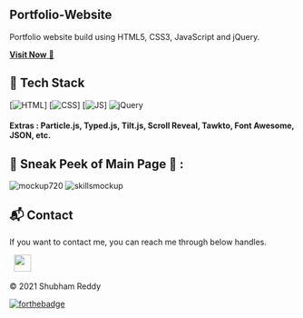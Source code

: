## Portfolio-Website
Portfolio website build using HTML5, CSS3, JavaScript and jQuery.

<a href="https://sauravmukherjee44.github.io/Portfolio-Saurav-Mukherjee/" target="_blank">**Visit Now** 🚀</a>


## 📌 Tech Stack
[![HTML](https://img.shields.io/badge/html5%20-%23E34F26.svg?&style=for-the-badge&logo=html5&logoColor=white)]
[![CSS](https://img.shields.io/badge/css3%20-%231572B6.svg?&style=for-the-badge&logo=css3&logoColor=white)]
[![JS](https://img.shields.io/badge/javascript%20-%23323330.svg?&style=for-the-badge&logo=javascript&logoColor=%23F7DF1E)]
<img alt="jQuery" src="https://img.shields.io/badge/jquery-%230769AD.svg?style=for-the-badge&logo=jquery&logoColor=white"/>

#### Extras : Particle.js, Typed.js, Tilt.js, Scroll Reveal, Tawkto, Font Awesome, JSON, etc.

## 📌 Sneak Peek of Main Page 🙈 :
![mockup720](https://github.com/shubhamr9172/Portfolio-Saurav-Mukherjee/blob/94498338de779cd693065dfb01b8ca1daab1eeef/assests/images/Screenshot%20(214).png)
![skillsmockup](https://github.com/shubhamr9172/Portfolio-Saurav-Mukherjee/blob/577c41033c42fcd3568e2ca266dc4511d87f630b/assests/images/Screenshot%20(215).png)


<h2>📬 Contact</h2>

If you want to contact me, you can reach me through below handles.

&nbsp;&nbsp;<a href="https://www.linkedin.com/in/sauravmukherjee44/"><img src="https://www.felberpr.com/wp-content/uploads/linkedin-logo.png" width="30"></img></a>

© 2021 Shubham Reddy


[![forthebadge](https://forthebadge.com/images/badges/built-with-love.svg)](https://forthebadge.com)
